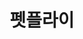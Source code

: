 ---
id: 9
title: 펫플라이
caption: 펫보험 견적 솔루션 플랫폼
url: http://yhh2.dothome.co.kr/petfly/
view: https://raw.githubusercontent.com/didgustm/image/main/view/petfly_view.webp
thumnail: https://github.com/didgustm/image/blob/main/thumnail/petfly.jpg?raw=true
category: Life
device: PC, Mobile
---